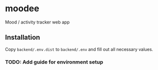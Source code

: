 # moodee
Mood / activity tracker web app

## Installation

Copy `backend/.env.dist` to `backend/.env` and fill out all necessary values.

### TODO: Add guide for environment setup
